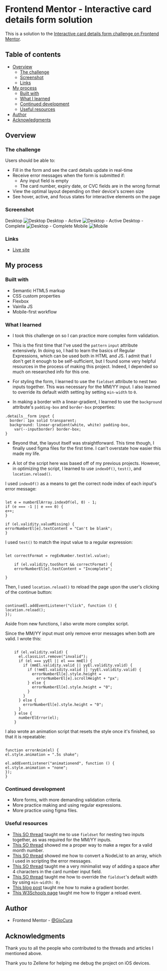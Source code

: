 # Frontend Mentor - Interactive card details form solution

This is a solution to the [Interactive card details form challenge on Frontend Mentor](https://www.frontendmentor.io/challenges/interactive-card-details-form-XpS8cKZDWw).

## Table of contents

- [Overview](#overview)
  - [The challenge](#the-challenge)
  - [Screenshot](#screenshot)
  - [Links](#links)
- [My process](#my-process)
  - [Built with](#built-with)
  - [What I learned](#what-i-learned)
  - [Continued development](#continued-development)
  - [Useful resources](#useful-resources)
- [Author](#author)
- [Acknowledgments](#acknowledgments)

## Overview

### The challenge

Users should be able to:

- Fill in the form and see the card details update in real-time
- Receive error messages when the form is submitted if:
  - Any input field is empty
  - The card number, expiry date, or CVC fields are in the wrong format
- View the optimal layout depending on their device's screen size
- See hover, active, and focus states for interactive elements on the page

### Screenshot

Desktop
![Desktop](images/screenshot-desktop.png)
Desktop - Active
![Desktop - Active](images/screenshot-desktop-active.png)
Desktop - Complete
![Desktop - Complete](images/screenshot-desktop-complete.png)
Mobile
![Mobile](images/screenshot-mobile.png)

### Links

- [Live site](https://gc27-interactive-card-details-form.netlify.app/)

## My process

### Built with

- Semantic HTML5 markup
- CSS custom properties
- Flexbox
- Vainlla JS
- Mobile-first workflow

### What I learned

- I took this challenge on so I can practice more complex form validation.

- This is the first time that I've used the `pattern` `input` attribute extensively. In doing so, I had to learn the basics of Regular Expressions, which can be used both in HTML and JS. I admit that I don't get it enough to be self-sufficient, but I found some very helpful resources in the process of making this project. Indeed, I depended so much on researched info for this one.

- For styling the form, I learned to use the `fieldset` attribute to nest two inputs together. This was necessary for the MM/YY input. I also learned to override its default width setting by setting `min-width` to `0`.

- In making a border with a linear-gradient, I learned to use the `background` attribute's `padding-box` and `border-box` properties:

```
.details__form input {
  border: 1px solid transparent;
  background: linear-gradient(white, white) padding-box,
    var(--inputborder) border-box;
}
```

- Beyond that, the layout itself was straightforward. This time though, I finally used figma files for the first time. I can't overstate how easier this made my life.

- A lot of the script here was based off of my previous projects. However, in optimizing the script, I learned to use `indexOf()`, `test()`, and `location.reload()`.

I used `indexOf()` as a means to get the correct node index of each input's error message:

```

let e = numberElArray.indexOf(el, 0) - 1;
if (e === -1 || e === 0) {
e++;
}

if (el.validity.valueMissing) {
errorNumberEl[e].textContent = "Can't be blank";
}

```

I used `test()` to match the input value to a regular expression:

```

let correctFormat = regExNumber.test(el.value);

    if (el.validity.tooShort && correctFormat) {
    errorNumberEl[e].textContent = "Incomplete";

}

```

Then, I used `location.reload()` to reload the page upon the user's clicking of the continue button:

```

continueEl.addEventListener("click", function () {
location.reload();
});

```

Aside from new functions, I also wrote more complex script.

Since the MM/YY input must only remove error messages when both are valid. I wrote this:

```

    if (el.validity.valid) {
      el.classList.remove("invalid");
      if (el === yyEl || el === mmEl) {
        if (mmEl.validity.valid || yyEl.validity.valid) {
          if (!mmEl.validity.valid || !yyEl.validity.valid) {
            errorNumberEl[e].style.height =
              errorNumberEl[e].scrollHeight + "px";
          } else {
            errorNumberEl[e].style.height = "0";
          }
        }
      } else {
        errorNumberEl[e].style.height = "0";
      }
    } else {
      numberElError(el);
    }

```

I also wrote an animation script that resets the style once it's finished, so that it is repeatable:

```

function errorAnim(el) {
el.style.animation = ".5s shake";

el.addEventListener("animationend", function () {
el.style.animation = "none";
});
}

```

### Continued development

- More forms, with more demanding validation criteria.
- More practice making and using regular expressions.
- More practice using figma files.

### Useful resources

- [This SO thread](https://stackoverflow.com/questions/9004307/two-input-fields-inside-one-label) taught me to use `fieldset` for nesting two inputs together, as was required for the MM/YY inputs.
- [This SO thread](https://stackoverflow.com/questions/34173608/regex-for-a-valid-month) showed me a proper way to make a regex for a valid month number.
- [This SO thread](https://stackoverflow.com/questions/7459704/in-javascript-what-is-the-best-way-to-convert-a-nodelist-to-an-array) showed me how to convert a NodeList to an array, which I used in scripting the error messages.
- [This SO thread](https://stackoverflow.com/questions/70362665/regex-add-space-in-string-if-the-word-is-longer-than-4-characters-and-have-numbe) taught me a very minimalist way of adding a space after 4 characters in the card number input field.
- [This SO thread](https://stackoverflow.com/questions/27660423/fieldset-width-100-of-parent) taught me how to override the `fieldset`'s default width by using `min-width: 0;`
- [This blog post](https://codyhouse.co/nuggets/css-gradient-borders) taught me how to make a gradient border.
- [This W3Schools page](https://www.w3schools.com/jsref/met_loc_reload.asp) taught me how to trigger a reload event.

## Author

- Frontend Mentor - [@GioCura](https://www.frontendmentor.io/profile/GioCura)

## Acknowledgments

Thank you to all the people who contributed to the threads and articles I mentioned above.

Thank you to Zellene for helping me debug the project on iOS devices.
